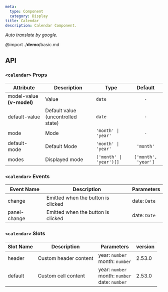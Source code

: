 ```yaml
meta:
  type: Component
  category: Display
title: Calendar
description: Calendar Component.
```

*Auto translate by google.*

@import ./__demo__/basic.md

## API


### `<calendar>` Props

|Attribute|Description|Type|Default|
|---|---|---|:---:|
|model-value **(v-model)**|Value|`date`|`-`|
|default-value|Default value (uncontrolled state)|`date`|`-`|
|mode|Mode|`'month' \| 'year'`|`-`|
|default-mode|Default Mode|`'month' \| 'year'`|`'month'`|
|modes|Displayed mode|`('month' \| 'year')[]`|`['month', 'year']`|
### `<calendar>` Events

|Event Name|Description|Parameters|
|---|---|---|
|change|Emitted when the button is clicked|date: `Date`|
|panel-change|Emitted when the button is clicked|date: `Date`|
### `<calendar>` Slots

|Slot Name|Description|Parameters|version|
|---|---|---|:---|
|header|Custom header content|year: `number`<br>month: `number`|2.53.0|
|default|Custom cell content|year: `number`<br>month: `number`<br>date: `number`|2.53.0|


